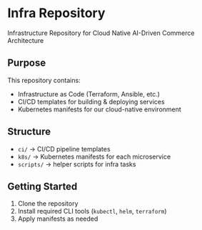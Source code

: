 # Infra Repository
Infrastructure Repository for Cloud Native AI-Driven Commerce Architecture
## Purpose
This repository contains:
- Infrastructure as Code (Terraform, Ansible, etc.)
- CI/CD templates for building & deploying services
- Kubernetes manifests for our cloud-native environment

## Structure
- `ci/` → CI/CD pipeline templates
- `k8s/` → Kubernetes manifests for each microservice
- `scripts/` → helper scripts for infra tasks

## Getting Started
1. Clone the repository  
2. Install required CLI tools (`kubectl`, `helm`, `terraform`)  
3. Apply manifests as needed  
